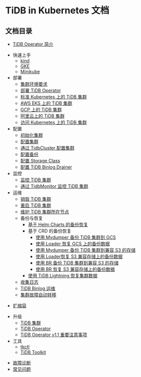 # TiDB in Kubernetes 文档

<!-- markdownlint-disable MD007 -->
<!-- markdownlint-disable MD032 -->

## 文档目录

- [TiDB Operator 简介](tidb-operator-overview.md)
+ 快速上手
  - [kind](deploy-tidb-from-kubernetes-kind.md)
  - [GKE](deploy-tidb-from-kubernetes-gke.md)
  - [Minikube](deploy-tidb-from-kubernetes-minikube.md)
+ 部署
  - [集群环境要求](prerequisites.md)
  - [部署 TiDB Operator](deploy-tidb-operator.md)
  - [标准 Kubernetes 上的 TiDB 集群](deploy-on-general-kubernetes.md)
  - [AWS EKS 上的 TiDB 集群](deploy-on-aws-eks.md)
  - [GCP 上的 TiDB 集群](deploy-on-gcp-gke.md)
  - [阿里云上的 TiDB 集群](deploy-on-alibaba-cloud.md)
  - [访问 Kubernetes 上的 TiDB 集群](access-tidb.md)
+ 配置
  - [初始化集群](initialize-a-cluster.md)
  - [配置集群](configure-a-tidb-cluster.md)
  - [通过 TidbCluster 配置集群](configure-cluster-using-tidbcluster.md)
  - [配置备份](configure-backup.md)
  - [配置 Storage Class](configure-storage-class.md)
  - [配置 TiDB Binlog Drainer](configure-tidb-binlog-drainer.md)
+ 监控
  - [监控 TiDB 集群](monitor-a-tidb-cluster.md)
  - [通过 TidbMonitor 监控 TiDB 集群](monitor-using-tidbmonitor.md)
+ 运维
  - [销毁 TiDB 集群](destroy-a-tidb-cluster.md)
  - [重启 TiDB 集群](restart-a-tidb-cluster.md)
  - [维护 TiDB 集群所在节点](maintain-a-kubernetes-node.md)
  + 备份与恢复
    - [基于 Helm Charts 的备份恢复](backup-and-restore-using-helm-charts.md)
    + 基于 CRD 的备份恢复
      - [使用 Mydumper 备份 TiDB 集群到 GCS](backup-to-gcs.md)
      - [使用 Loader 恢复 GCS 上的备份数据](restore-from-gcs.md)
      - [使用 Mydumper 备份 TiDB 集群到兼容 S3 的存储](backup-to-s3.md)
      - [使用 Loader恢复 S3 兼容存储上的备份数据](restore-from-s3.md)
      - [使用 BR 备份 TiDB 集群到兼容 S3 的存储](backup-to-aws-s3-br.md)
      - [使用 BR 恢复 S3 兼容存储上的备份数据](restore-from-aws-s3-br.md)
    - [使用 TiDB Lightning 恢复集群数据](restore-data-using-tidb-lightning.md)
  - [收集日志](collect-tidb-binlogs.md)
  - [TiDB Binlog 运维](maintain-tidb-binlog.md)
  - [集群故障自动转移](use-auto-failover.md)
- [扩缩容](scale-a-tidb-cluster.md)
+ 升级
  - [TiDB 集群](upgrade-a-tidb-cluster.md)
  - [TiDB Operator](upgrade-tidb-operator.md)
  - [TiDB Operator v1.1 重要注意事项](notes-tidb-operator-v1.1.md)
+ 工具
  - [tkctl](use-tkctl.md)
  - [TiDB Toolkit](tidb-toolkit.md)
- [故障诊断](troubleshoot.md)
- [常见问题](faq.md)
